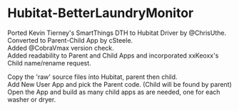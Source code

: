 # Hubitat-BetterLaundryMonitor

<p>Ported Kevin Tierney's SmartThings DTH to Hubitat Driver by @ChrisUthe.
<br>Converted to Parent-Child App by cSteele.
<br>Added @CobraVmax version check.
<br>Added readability to Parent and Child Apps and incorporated xxKeoxx's Child name/rename request.
<p>Copy the 'raw' source files into Hubitat, parent then child. 
<br>Add New User App and pick the Parent code. (Child will be found by parent)
<br>Open the App and build as many child apps as are needed, one for each washer or dryer.
<p>
